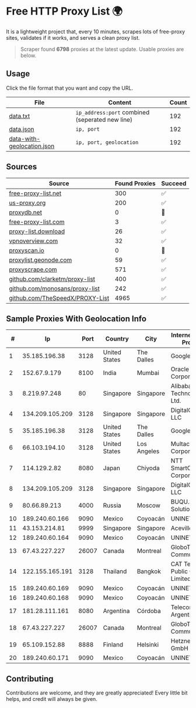 
# Free HTTP Proxy List 🌍

It is a lightweight project that, every 10 minutes, scrapes lots of free-proxy sites, validates if it works, and serves a clean proxy list.


> Scraper found **6798** proxies at the latest update. Usable proxies are below.

## Usage

Click the file format that you want and copy the URL.


|File|Content|Count|
|----|-------|-----|
|[data.txt](https://raw.githubusercontent.com/themiralay/Proxy-List-World/master/data.txt)|`ip_address:port` combined (seperated new line)|192|
|[data.json](https://raw.githubusercontent.com/themiralay/Proxy-List-World/master/data.json)|`ip, port`|192|
|[data-with-geolocation.json](https://raw.githubusercontent.com/themiralay/Proxy-List-World/master/data-with-geolocation.json)|`ip, port, geolocation`|192|

## Sources

|Source|Found Proxies|Succeed|
|------|-------------|-------|
|[free-proxy-list.net](https://free-proxy-list.net)|300|✅|
|[us-proxy.org](https://www.us-proxy.org)|200|✅|
|[proxydb.net](http://proxydb.net)|0|🚫|
|[free-proxy-list.com](https://free-proxy-list.com/?page=&port=&type%5B%5D=http&type%5B%5D=https&up_time=0&search=Search)|3|✅|
|[proxy-list.download](https://www.proxy-list.download/HTTP)|26|✅|
|[vpnoverview.com](https://vpnoverview.com/privacy/anonymous-browsing/free-proxy-servers)|32|✅|
|[proxyscan.io](https://www.proxyscan.io)|0|🚫|
|[proxylist.geonode.com](https://proxylist.geonode.com/api/proxy-list?limit=300&page=1&sort_by=lastChecked&sort_type=desc&protocols=http,https)|59|✅|
|[proxyscrape.com](https://api.proxyscrape.com/v2/?request=displayproxies&protocol=http&timeout=10000&country=all&ssl=all&anonymity=all)|571|✅|
|[github.com/clarketm/proxy-list](https://raw.githubusercontent.com/clarketm/proxy-list/master/proxy-list-raw.txt)|400|✅|
|[github.com/monosans/proxy-list](https://raw.githubusercontent.com/monosans/proxy-list/main/proxies/http.txt)|242|✅|
|[github.com/TheSpeedX/PROXY-List](https://raw.githubusercontent.com/TheSpeedX/PROXY-List/master/http.txt)|4965|✅|


## Sample Proxies With Geolocation Info

|#|Ip|Port|Country|City|Internet Service Provider|
|-|--|----|-------|----|-------------------------|
|1|35.185.196.38|3128|United States|The Dalles|Google LLC|
|2|152.67.9.179|8100|India|Mumbai|Oracle Corporation|
|3|8.219.97.248|80|Singapore|Singapore|Alibaba (US) Technology Co., Ltd.|
|4|134.209.105.209|3128|Singapore|Singapore|DigitalOcean, LLC|
|5|35.185.196.38|3128|United States|The Dalles|Google LLC|
|6|66.103.194.10|3128|United States|Los Angeles|Multacom Corporation|
|7|114.129.2.82|8080|Japan|Chiyoda|NTT SmartConnect Corporation|
|8|134.209.105.209|3128|Singapore|Singapore|DigitalOcean, LLC|
|9|80.66.89.213|4000|Russia|Moscow|BUQU.SU Solutions|
|10|189.240.60.166|9090|Mexico|Coyoacán|UNINET|
|11|43.153.214.81|9999|Singapore|Singapore|Aceville Pte.ltd|
|12|189.240.60.164|9090|Mexico|Coyoacán|UNINET|
|13|67.43.227.227|26007|Canada|Montreal|GloboTech Communications|
|14|122.155.165.191|3128|Thailand|Bangkok|CAT Telecom Public Company Limited|
|15|189.240.60.169|9090|Mexico|Coyoacán|UNINET|
|16|189.240.60.168|9090|Mexico|Coyoacán|UNINET|
|17|181.28.111.161|8080|Argentina|Córdoba|Telecom Argentina S.A|
|18|67.43.227.227|26007|Canada|Montreal|GloboTech Communications|
|19|65.109.152.88|8888|Finland|Helsinki|Hetzner Online GmbH|
|20|189.240.60.171|9090|Mexico|Coyoacán|UNINET|



## Contributing

Contributions are welcome, and they are greatly appreciated! Every
little bit helps, and credit will always be given.

